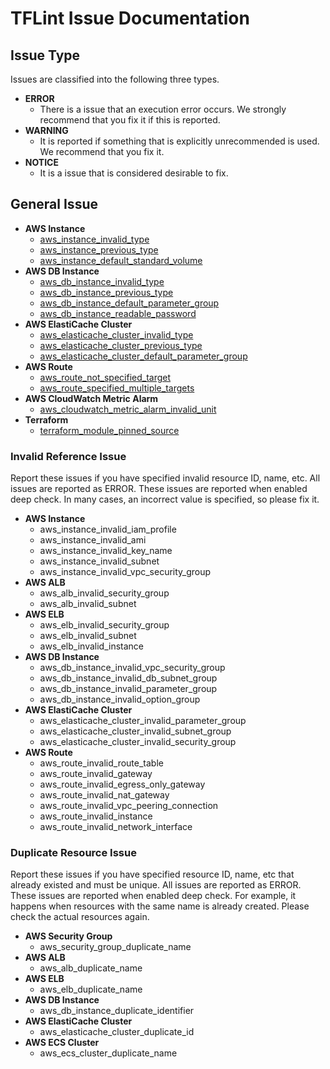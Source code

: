 # TFLint Issue Documentation
## Issue Type
Issues are classified into the following three types.

- **ERROR**
    - There is a issue that an execution error occurs. We strongly recommend that you fix it if this is reported.
- **WARNING**
    - It is reported if something that is explicitly unrecommended is used. We recommend that you fix it.
- **NOTICE**
    - It is a issue that is considered desirable to fix.

## General Issue

- **AWS Instance**
    - [aws_instance_invalid_type](aws_instance_invalid_type.md)
    - [aws_instance_previous_type](aws_instance_previous_type.md)
    - [aws_instance_default_standard_volume](aws_instance_default_standard_volume.md)
- **AWS DB Instance**
    - [aws_db_instance_invalid_type](aws_db_instance_invalid_type.md)
    - [aws_db_instance_previous_type](aws_db_instance_previous_type.md)
    - [aws_db_instance_default_parameter_group](aws_db_instance_default_parameter_group.md)
    - [aws_db_instance_readable_password](aws_db_instance_readable_password.md)
- **AWS ElastiCache Cluster**
    - [aws_elasticache_cluster_invalid_type](aws_elasticache_cluster_invalid_type.md)
    - [aws_elasticache_cluster_previous_type](aws_elasticache_cluster_previous_type.md)
    - [aws_elasticache_cluster_default_parameter_group](aws_elasticache_cluster_default_parameter_group.md)
- **AWS Route**
    - [aws_route_not_specified_target](aws_route_not_specified_target.md)
    - [aws_route_specified_multiple_targets](aws_route_specified_multiple_targets.md)
- **AWS CloudWatch Metric Alarm**
    - [aws_cloudwatch_metric_alarm_invalid_unit](aws_cloudwatch_metric_alarm_invalid_unit.md)
- **Terraform**
    - [terraform_module_pinned_source](terraform_module_pinned_source.md)

### Invalid Reference Issue
Report these issues if you have specified invalid resource ID, name, etc. All issues are reported as ERROR. These issues are reported when enabled deep check. In many cases, an incorrect value is specified, so please fix it.

- **AWS Instance**
    - aws_instance_invalid_iam_profile
    - aws_instance_invalid_ami
    - aws_instance_invalid_key_name
    - aws_instance_invalid_subnet
    - aws_instance_invalid_vpc_security_group
- **AWS ALB**
    - aws_alb_invalid_security_group
    - aws_alb_invalid_subnet
- **AWS ELB**
    - aws_elb_invalid_security_group
    - aws_elb_invalid_subnet
    - aws_elb_invalid_instance
- **AWS DB Instance**
    - aws_db_instance_invalid_vpc_security_group
    - aws_db_instance_invalid_db_subnet_group
    - aws_db_instance_invalid_parameter_group
    - aws_db_instance_invalid_option_group
- **AWS ElastiCache Cluster**
    - aws_elasticache_cluster_invalid_parameter_group
    - aws_elasticache_cluster_invalid_subnet_group
    - aws_elasticache_cluster_invalid_security_group
- **AWS Route**
    - aws_route_invalid_route_table
    - aws_route_invalid_gateway
    - aws_route_invalid_egress_only_gateway
    - aws_route_invalid_nat_gateway
    - aws_route_invalid_vpc_peering_connection
    - aws_route_invalid_instance
    - aws_route_invalid_network_interface

### Duplicate Resource Issue
Report these issues if you have specified resource ID, name, etc that already existed and must be unique. All issues are reported as ERROR. These issues are reported when enabled deep check. For example, it happens when resources with the same name is already created. Please check the actual resources again.

- **AWS Security Group**
    - aws_security_group_duplicate_name
- **AWS ALB**
    - aws_alb_duplicate_name
- **AWS ELB**
    - aws_elb_duplicate_name
- **AWS DB Instance**
    - aws_db_instance_duplicate_identifier
- **AWS ElastiCache Cluster**
    - aws_elasticache_cluster_duplicate_id
- **AWS ECS Cluster**
    - aws_ecs_cluster_duplicate_name

